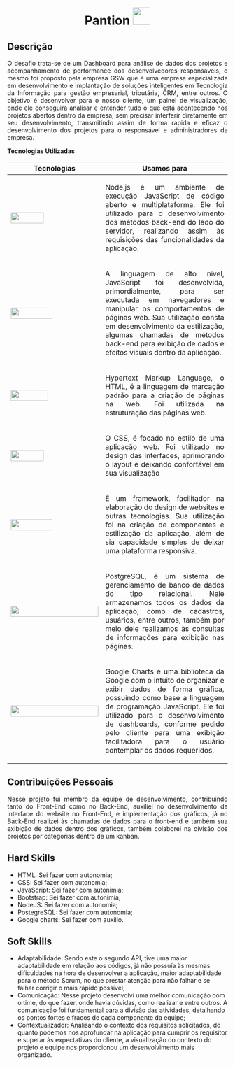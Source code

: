 <h1 align="center"> Pantion <img src="https://github.com/roogercamargo/FatecAPI-02/blob/main/doc/logo/logocor1.png" width="40"></h1>

<h2>Descrição</h2>
<p align = "justify">O desafio trata-se de um Dashboard para análise de dados dos projetos e acompanhamento de performance dos desenvolvedores responsáveis, o mesmo foi proposto pela empresa GSW que é uma empresa especializada em desenvolvimento e implantação de soluções inteligentes em Tecnologia da Informação para gestão empresarial, tributária, CRM, entre outros. O objetivo é desenvolver para o nosso cliente, um painel de visualização, onde ele conseguirá analisar e entender tudo o que está acontecendo nos projetos abertos dentro da empresa, sem precisar interferir diretamente em seu desenvolvimento, transmitindo assim de forma rapida e eficaz o desenvolvimento dos projetos para o responsável e administradores da empresa.</p

## **Tecnologias Utilizadas**
Tecnologias | Usamos para
----------|---------
<img src="https://img.shields.io/badge/Node.js-43853D?style=for-the-badge&logo=node.js&logoColor=white" width = "75px" height="25px"> | <p align = "justify">Node.js é um ambiente de execução JavaScript de código aberto e multiplataforma. Ele foi utilizado para o desenvolvimento dos métodos back-end do lado do servidor, realizando assim às requisições das funcionalidades da aplicação.</p>
<img src="https://img.shields.io/badge/JavaScript-F7DF1E?style=for-the-badge&logo=javascript&logoColor=black" width = "95px" height="25px"> | <p align = "justify">A linguagem de alto nível, JavaScript foi desenvolvida, primordialmente, para ser executada em navegadores e manipular os comportamentos de páginas web. Sua utilização consta em desenvolvimento da estilização, algumas chamadas de métodos back-end para exibição de dados e efeitos visuais dentro da aplicação.</p>
<img src="https://img.shields.io/badge/HTML5-E34F26?style=for-the-badge&logo=html5&logoColor=white" width = "85px" height="25px"> | <p align = "justify">Hypertext Markup Language, o HTML, é a linguagem de marcação padrão para a criação de páginas na web. Foi utilizada na estruturação das páginas web.</p>
<img src="https://img.shields.io/badge/CSS3-1572B6?style=for-the-badge&logo=css3&logoColor=white" width = "75px" height="25px"> | <p align = "justify">O CSS, é focado no estilo de uma aplicação web. Foi utilizado no design das interfaces, aprimorando o layout e deixando confortável em sua visualização</p>
<img src="https://img.shields.io/badge/Bootstrap-563D7C?style=for-the-badge&logo=bootstrap&logoColor=white" width = "95px" height="25px"> | <p align = "justify">É um framework, facilitador na elaboração do design de websites e outras tecnologias. Sua utilização foi na criação de componentes e estilização da aplicação, além de sia capacidade simples de deixar uma plataforma responsiva.</p>
<img src="https://img.shields.io/badge/PostgreSQL-316192?style=for-the-badge&logo=postgresql&logoColor=white" width = "200px" height="25px"> | <p align = "justify">PostgreSQL, é um sistema de gerenciamento de banco de dados do tipo relacional. Nele armazenamos todos os dados da aplicação, como de cadastros, usuários, entre outros, também por meio dele realizamos às consultas de informações para exibição nas páginas.</p>
<img src="https://img.shields.io/badge/Charts-316192?style=for-the-badge&logo=google&logoColor=white" width = "200px" height="25px"> | <p align = "justify">Google Charts é uma biblioteca da Google com o intuito de organizar e exibir dados de forma gráfica, possuindo como base a linguagem de programação JavaScript. Ele foi utilizado para o desenvolvimento de dashboards, conforme pedido pelo cliente para uma exibição facilitadora para o usuário contemplar os dados requeridos.</p>


## **Contribuições Pessoais**
<p align="justify">
Nesse projeto fui membro da equipe de desenvolvimento, contribuindo tanto do Front-End como no Back-End, auxiliei no desenvolvimento da interface do website no Front-End, e implementação dos gráficos, já no Back-End realizei às chamadas de dados para o front-end e também sua exibição de dados dentro dos gráficos, também colaborei na divisão dos projetos por categorias dentro de um kanban.
</p>

## **Hard Skills**
* HTML: Sei fazer com autonomia;
* CSS: Sei fazer com autonomia;
* JavaScript: Sei fazer com autonimia;
* Bootstrap: Sei fazer com autonimia;
* NodeJS: Sei fazer com autonomia;
* PostegreSQL: Sei fazer com autonomia;
* Google charts: Sei fazer com auxílio.

## **Soft Skills**
* Adaptabilidade: Sendo este o segundo API, tive uma maior adaptabilidade em relação aos códigos, já não possuía às mesmas dificuldades na hora de desenvolver a aplicação, maior adaptabilidade para o método Scrum, no que prestar atenção para não falhar e se falhar corrigir o mais rápido possível;
* Comunicação: Nesse projeto desenvolvi uma melhor comunicação com o time, do que fazer, onde havia dúvidas, como realizar e entre outros. A comunicação foi fundamental para a divisão das atividades, detalhando os pontos fortes e fracos de cada componente da equipe;
* Contextualizador: Analisando o contexto dos requisitos solicitados, do quanto podemos nos aprofundar na aplicação para cumprir os requisitor e superar às expectativas do cliente, a visualização do contexto do projeto e equipe nos proporcionou um desenvolvimento mais organizado.

